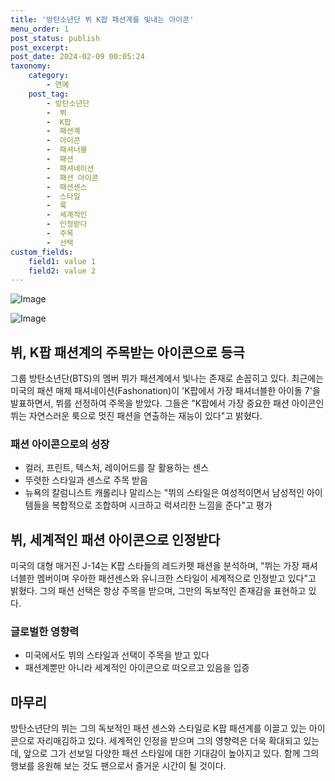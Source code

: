 ```yaml
---
title: '방탄소년단 뷔 K팝 패션계를 빛내는 아이콘'
menu_order: 1
post_status: publish
post_excerpt: 
post_date: 2024-02-09 00:05:24
taxonomy:
    category:
        - 연예
    post_tag:
        - 방탄소년단
        -  뷔
        -  K팝
        -  패션계
        -  아이콘
        -  패셔너블
        -  패션
        -  패셔네이션
        -  패션 아이콘
        -  패션센스
        -  스타일
        -  룩
        -  세계적인
        -  인정받다
        -  주목
        -  선택
custom_fields:
    field1: value 1
    field2: value 2
---
```


![Image](https://mimgnews.pstatic.net/image/311/2024/02/08/0001689969_001_20240208163101305.jpg?type=w540)

![Image](https://ssl.pstatic.net/mimgnews/image/311/2024/02/08/0001689969_002_20240208163101357.jpg?type=w540)

## 뷔, K팝 패션계의 주목받는 아이콘으로 등극
그룹 방탄소년단(BTS)의 멤버 뷔가 패션계에서 빛나는 존재로 손꼽히고 있다. 최근에는 미국의 패션 매체 패셔네이션(Fashonation)이 'K팝에서 가장 패셔너블한 아이돌 7'을 발표하면서, 뷔를 선정하여 주목을 받았다. 그들은 "K팝에서 가장 중요한 패션 아이콘인 뷔는 자연스러운 룩으로 멋진 패션을 연출하는 재능이 있다"고 밝혔다.
### 패션 아이콘으로의 성장
- 컬러, 프린트, 텍스처, 레이어드를 잘 활용하는 센스
- 뚜렷한 스타일과 센스로 주목 받음
- 뉴욕의 칼럼니스트 캐롤리나 말리스는 "뷔의 스타일은 여성적이면서 남성적인 아이템들을 복합적으로 조합하며 시크하고 럭셔리한 느낌을 준다"고 평가
## 뷔, 세계적인 패션 아이콘으로 인정받다
미국의 대형 매거진 J-14는 K팝 스타들의 레드카펫 패션을 분석하며, "뷔는 가장 패셔너블한 멤버이며 우아한 패션센스와 유니크한 스타일이 세계적으로 인정받고 있다"고 밝혔다. 그의 패션 선택은 항상 주목을 받으며, 그만의 독보적인 존재감을 표현하고 있다.
### 글로벌한 영향력
- 미국에서도 뷔의 스타일과 선택이 주목을 받고 있다
- 패션계뿐만 아니라 세계적인 아이콘으로 떠오르고 있음을 입증
## 마무리
방탄소년단의 뷔는 그의 독보적인 패션 센스와 스타일로 K팝 패션계를 이끌고 있는 아이콘으로 자리매김하고 있다. 세계적인 인정을 받으며 그의 영향력은 더욱 확대되고 있는데, 앞으로 그가 선보일 다양한 패션 스타일에 대한 기대감이 높아지고 있다. 함께 그의 행보를 응원해 보는 것도 팬으로서 즐거운 시간이 될 것이다.
